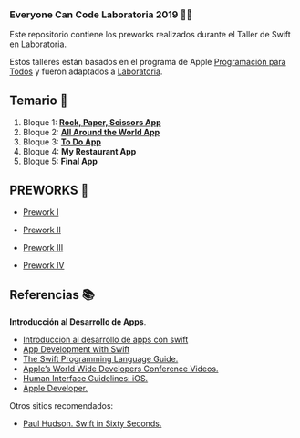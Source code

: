 ### Everyone Can Code Laboratoria 2019 👩‍💻

Este repositorio contiene los preworks realizados durante el Taller de Swift en Laboratoria.

Estos talleres están basados en el programa de Apple [Programación para Todos](https://www.apple.com/mx/everyone-can-code/) y fueron adaptados a [Laboratoria](https://www.laboratoria.la/).

## Temario 🧭

1. Bloque 1: [**Rock, Paper, Scissors App**](https://github.com/AcheZeta/RockPaperScissors)
2. Bloque 2: [**All Around the World App**](https://github.com/AcheZeta/PersonalityQuiz-ECC)
3. Bloque 3: [**To Do App**](https://github.com/AcheZeta/ToDo)
4. Bloque 4: **My Restaurant App**
5. Bloque 5: **Final App**

## PREWORKS 📓

- [Prework I](https://github.com/AcheZeta/ECC-Laboratoria/blob/master/Week1/README.md)

- [Prework II](https://github.com/AcheZeta/ECC-Laboratoria/blob/master/Week2/README.md)

- [Prework III](https://github.com/AcheZeta/ECC-Laboratoria/blob/master/Week3/README.md)

- [Prework IV](https://github.com/AcheZeta/ToDo/blob/master/Week5/Prework/README.md)

## Referencias 📚

**Introducción al Desarrollo de Apps**.

- [Introduccion al desarrollo de apps con swift](https://books.apple.com/mx/book/introducci%C3%B3n-al-desarrollo-de-apps-con-swift/id1216831475)
- [App Development with Swift](https://books.apple.com/us/book/app-development-with-swift/id1219117996)
- [The Swift Programming Language Guide.](https://docs.swift.org/swift-book/LanguageGuide/TheBasics.html)
- [Apple’s World Wide Developers Conference Videos.](https://developer.apple.com/videos/)
- [Human Interface Guidelines: iOS.](https://developer.apple.com/design/human-interface-guidelines/ios/overview/themes/)
- [Apple Developer.](https://developer.apple.com/)

Otros sitios recomendados:

- [Paul Hudson. Swift in Sixty Seconds.](https://www.hackingwithswift.com/sixty)
